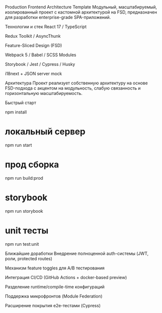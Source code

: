 Production Frontend Architecture Template
Модульный, масштабируемый, изолированный проект с кастомной архитектурой на FSD, предназначен для разработки enterprise-grade SPA-приложений.


Технологии и стек
React 17 / TypeScript

Redux Toolkit / AsyncThunk

Feature-Sliced Design (FSD)

Webpack 5 / Babel / SCSS Modules

Storybook / Jest / Cypress / Husky

i18next + JSON server mock



Архитектура
Проект реализует собственную архитектуру на основе FSD-подхода с акцентом на модульность, слабую связанность и горизонтальную масштабируемость.


Быстрый старт

npm install

# локальный сервер
npm run start

# прод сборка
npm run build:prod

# storybook
npm run storybook

# unit тесты
npm run test:unit



Ближайшие доработки
Внедрение полноценной auth-системы (JWT, роли, protected routes)

Механизм feature toggles для A/B тестирования

Интеграция CI/CD (GitHub Actions + docker-based preview)

Разделение runtime/compile-time конфигураций

Поддержка микрофронтов (Module Federation)

Расширение покрытия e2e-тестами (Cypress)
